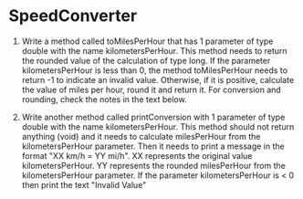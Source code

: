 # SpeedConverter

1. Write a method called toMilesPerHour that has 1 parameter of type double with the name kilometersPerHour. This method needs to return the rounded value of the calculation of type long.
If the parameter kilometersPerHour is less than 0, the method toMilesPerHour needs to return -1 to indicate an invalid value.
Otherwise, if it is positive, calculate the value of miles per hour, round it and return it. For conversion and rounding, check the notes in the text below.

2. Write another method called printConversion with 1 parameter of type double with the name kilometersPerHour.
This method should not return anything (void) and it needs to calculate milesPerHour from the kilometersPerHour parameter.
Then it needs to print a message in the format "XX km/h = YY mi/h".
XX represents the original value kilometersPerHour.
YY represents the rounded milesPerHour from the kilometersPerHour parameter.
If the parameter kilometersPerHour is < 0 then print the text "Invalid Value"
